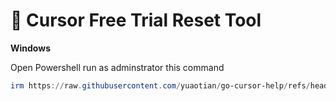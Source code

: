 # 🚀 Cursor Free Trial Reset Tool

**Windows**

Open Powershell run as adminstrator this command

```powershell
irm https://raw.githubusercontent.com/yuaotian/go-cursor-help/refs/heads/master/scripts/run/cursor_win_id_modifier.ps1 | iex
```


